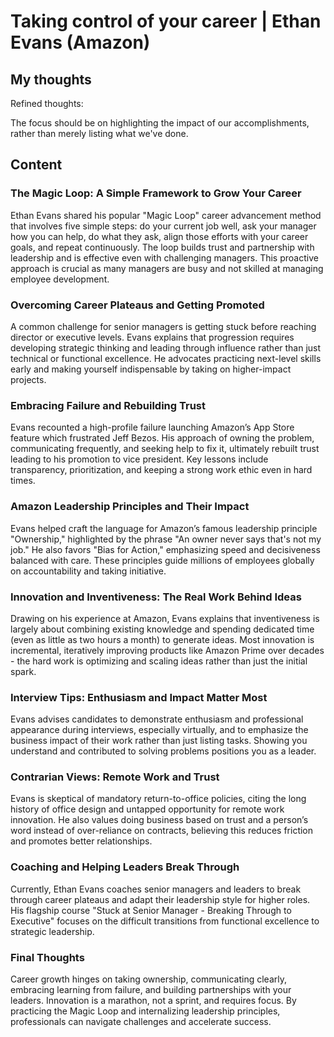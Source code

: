 # Taking control of your career | Ethan Evans (Amazon)

## My thoughts

Refined thoughts:

The focus should be on highlighting the impact of our accomplishments, rather than merely listing what we've done. 



## Content

### The Magic Loop: A Simple Framework to Grow Your Career
Ethan Evans shared his popular "Magic Loop" career advancement method that involves five simple steps: do your current job well, ask your manager how you can help, do what they ask, align those efforts with your career goals, and repeat continuously. The loop builds trust and partnership with leadership and is effective even with challenging managers. This proactive approach is crucial as many managers are busy and not skilled at managing employee development.

### Overcoming Career Plateaus and Getting Promoted
A common challenge for senior managers is getting stuck before reaching director or executive levels. Evans explains that progression requires developing strategic thinking and leading through influence rather than just technical or functional excellence. He advocates practicing next-level skills early and making yourself indispensable by taking on higher-impact projects.

### Embracing Failure and Rebuilding Trust
Evans recounted a high-profile failure launching Amazon’s App Store feature which frustrated Jeff Bezos. His approach of owning the problem, communicating frequently, and seeking help to fix it, ultimately rebuilt trust leading to his promotion to vice president. Key lessons include transparency, prioritization, and keeping a strong work ethic even in hard times.

### Amazon Leadership Principles and Their Impact
Evans helped craft the language for Amazon’s famous leadership principle "Ownership," highlighted by the phrase "An owner never says that's not my job." He also favors "Bias for Action," emphasizing speed and decisiveness balanced with care. These principles guide millions of employees globally on accountability and taking initiative.

### Innovation and Inventiveness: The Real Work Behind Ideas
Drawing on his experience at Amazon, Evans explains that inventiveness is largely about combining existing knowledge and spending dedicated time (even as little as two hours a month) to generate ideas. Most innovation is incremental, iteratively improving products like Amazon Prime over decades - the hard work is optimizing and scaling ideas rather than just the initial spark.

### Interview Tips: Enthusiasm and Impact Matter Most
Evans advises candidates to demonstrate enthusiasm and professional appearance during interviews, especially virtually, and to emphasize the business impact of their work rather than just listing tasks. Showing you understand and contributed to solving problems positions you as a leader.

### Contrarian Views: Remote Work and Trust
Evans is skeptical of mandatory return-to-office policies, citing the long history of office design and untapped opportunity for remote work innovation. He also values doing business based on trust and a person’s word instead of over-reliance on contracts, believing this reduces friction and promotes better relationships.

### Coaching and Helping Leaders Break Through
Currently, Ethan Evans coaches senior managers and leaders to break through career plateaus and adapt their leadership style for higher roles. His flagship course "Stuck at Senior Manager - Breaking Through to Executive" focuses on the difficult transitions from functional excellence to strategic leadership.

### Final Thoughts
Career growth hinges on taking ownership, communicating clearly, embracing learning from failure, and building partnerships with your leaders. Innovation is a marathon, not a sprint, and requires focus. By practicing the Magic Loop and internalizing leadership principles, professionals can navigate challenges and accelerate success.

